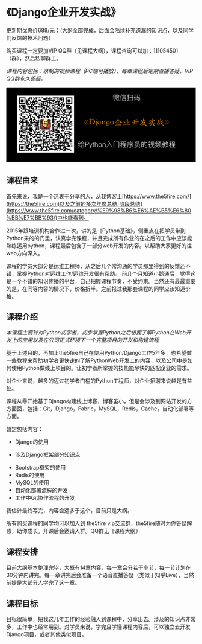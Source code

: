 # 《Django企业开发实战》
更新期优惠价688/元；(大纲全部完成，后面会陆续补充遗漏的知识点，以及同学们反馈的技术问题）

购买课程一定要加VIP QQ群（见课程大纲），课程咨询可以加：111054501（群），然后私聊群主。

_课程内容包括：录制的视频课程（PC端可播放），每章课程后定期直播答疑，VIP QQ群永久答疑。_

![Django企业开发实战视频](images/course.png)


## 课程由来
首先来说，我是一个热衷于分享的人，从我博客上[https://www.the5fire.com/](https://the5fire.com)以及之前的多次年度总结[阶段总结](https://www.the5fire.com/category/%E9%98%B6%E6%AE%B5%E6%80%BB%E7%BB%93/)中也能看到。

2015年跟培训机构合作过一次，讲的是《Python基础》，侧重点在把学员带到Python来的的门里，认真学完课程，并且完成所有作业的在之后的工作中应该能熟练运用python，课程最后包含了一部分web开发的内容。以帮助大家更好的往web方向深入。

课程的学员大部分是运维工程师，从之后几个常沟通的学员那里得到的反馈还不错，掌握Python对运维工作/运维开发很有帮助。
前几个月知道小鹅通后，觉得这是一个不错的知识传播的平台，自己把握课程节奏，不受约束。当然还有最最重要的是，在同等内容的情况下，价格折半。之前报过我那套课程的同学应该知道价格。

## 课程介绍

*本课程主要针对Python初学者，初步掌握Python之后想要了解Python在Web开发上的应用以及在公司正式环境下一个完整项目的开发和构建流程*

基于上述目的，再加上the5fire自己在使用Python/Django工作5年多，也希望做一些教程来帮助初学者更快速的了解PythonWeb开发上的内容，以及公司中是如何使用Python做线上项目的。让初学者所掌握的技能能尽快的匹配企业的需求。

对企业来说，越多的迈过初学者门槛的Python工程师，对企业招聘来说越是有益处。

课程从零开始基于Django构建线上博客，博客虽小，但是会涉及到网站开发的方方面面，包括：Git，Django，Fabric，MySQL，Redis，Cache，自动化部署等方面。

暂定包括内容：

* Django的使用
 - 涉及Django框架部分知识点
* Bootstrap框架的使用
* Redis的使用
* MySQL的使用
* 自动化部署流程的开发
* 工作中Git协作流程的开发

我估计最终写完，内容会远多于这个，目前只是大纲。


所有购买课程的同学均可以加入到 the5fire vip交流群，the5fire随时为你答疑解惑，助你成长。开课后会邀请入群。QQ群见《课程大纲》


## 课程安排
目前大纲基本整理完毕，大概有14章内容，每一章会分若干小节，每一节计划在30分钟内讲完。每一章讲完后会准备一个语音直播答疑（类似于知乎Live），当然前提是大部分人学完了这一章。

## 课程目标
目标很简单，把我这几年工作的经验融入到课程中，分享出去。涉及的知识点非常多，工作中也经常用到。对学员来说，学完且学懂课程内容后，可以独立去开发Django项目，或者其他类似项目。
